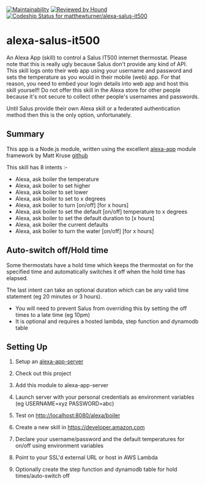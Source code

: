 [![Maintainability](https://api.codeclimate.com/v1/badges/1feb6f56bc1f877024b1/maintainability)](https://codeclimate.com/github/matthewturner/alexa-salus-it500/maintainability) [![Reviewed by Hound](https://img.shields.io/badge/Reviewed_by-Hound-8E64B0.svg)](https://houndci.com) [![Codeship Status for matthewturner/alexa-salus-it500](https://app.codeship.com/projects/1ee5b9e0-3ba0-0137-f593-02e93a421fb3/status?branch=master)](https://app.codeship.com/projects/334358)

# alexa-salus-it500

An Alexa App (skill) to control a Salus IT500 internet thermostat. Please note that this is really ugly because Salus don't provide any kind of API. This skill logs onto their web app using your username and password and sets the temperature as you would in their mobile (web) app. For that reason, you need to embed your login details into web app and host this skill yourself! Do not offer this skill in the Alexa store for other people because it's not secure to collect other people's usernames and passwords.

Until Salus provide their own Alexa skill or a federated authentication method then this is the only option, unfortunately.

## Summary

This app is a Node.js module, written using the excellent [alexa-app](https://www.npmjs.com/package/alexa-app) module framework by Matt Kruse [github](https://github.com/matt-kruse/alexa-app-server/blob/master/README.md)

This skill has 8 intents :-

* Alexa, ask boiler the temperature
* Alexa, ask boiler to set higher
* Alexa, ask boiler to set lower
* Alexa, ask boiler to set to x degrees
* Alexa, ask boiler to turn [on/off] [for x hours]
* Alexa, ask boiler to set the default [on/off] temperature to x degrees
* Alexa, ask boiler to set the default duration to [x hours]
* Alexa, ask boiler the current defaults
* Alexa, ask boiler to turn the water [on/off] [for x hours]

## Auto-switch off/Hold time

Some thermostats have a hold time which keeps the thermostat on for the specified time and automatically switches it off when the hold time has elapsed.

The last intent can take an optional duration which can be any valid time statement (eg 20 minutes or 3 hours).

* You will need to prevent Salus from overriding this by setting the off times to a late time (eg 10pm)
* It is optional and requires a hosted lambda, step function and dynamodb table

## Setting Up

1. Setup an [alexa-app-server](https://github.com/matt-kruse/alexa-app-server)

1. Check out this project

1. Add this module to alexa-app-server

1. Launch server with your personal credentials as environment variables (eg USERNAME=xyz PASSWORD=abc)

1. Test on <http://localhost:8080/alexa/boiler>

1. Create a new skill in <https://developer.amazon.com>

1. Declare your username/password and the default temperatures for on/off using environment variables

1. Point to your SSL'd external URL or host in AWS Lambda

1. Optionally create the step function and dynamodb table for hold times/auto-switch off

